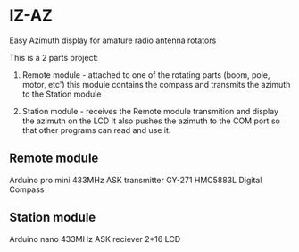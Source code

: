 # IZ-AZ
Easy Azimuth display for amature radio antenna rotators

This is a 2 parts project:
1. Remote module - attached to one of the rotating parts (boom, pole, motor, etc')
this module contains the compass and transmits the azimuth to the Station module

2. Station module - receives the Remote module transmition and display the azimuth on the LCD
It also pushes the azimuth to the COM port so that other programs can read and use it.


Remote module
--------------
Arduino pro mini
433MHz ASK transmitter
GY-271 HMC5883L Digital Compass


Station module
--------------
Arduino nano
433MHz ASK reciever
2*16 LCD
